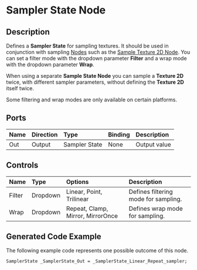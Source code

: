 # Sampler State Node

## Description

Defines a **Sampler State** for sampling textures. It should be used in conjunction with sampling [Nodes](Node.md) such as the [Sample Texture 2D Node](Sample-Texture-2D-Node.md). You can set a filter mode with the dropdown parameter **Filter** and a wrap mode with the dropdown parameter **Wrap**.

When using a separate **Sample State Node** you can sample a **Texture 2D** twice, with different sampler parameters, without defining the **Texture 2D** itself twice.

Some filtering and wrap modes are only available on certain platforms.

## Ports

| Name        | Direction           | Type  | Binding | Description |
|:------------ |:-------------|:-----|:---|:---|
| Out | Output      | Sampler State | None | Output value |

## Controls

| Name        | Type           | Options  | Description |
|:------------ |:-------------|:-----|:---|
| Filter | Dropdown | Linear, Point, Trilinear | Defines filtering mode for sampling. |
| Wrap   | Dropdown | Repeat, Clamp, Mirror, MirrorOnce | Defines wrap mode for sampling. |

## Generated Code Example

The following example code represents one possible outcome of this node.

```
SamplerState _SamplerState_Out = _SamplerState_Linear_Repeat_sampler;
```
